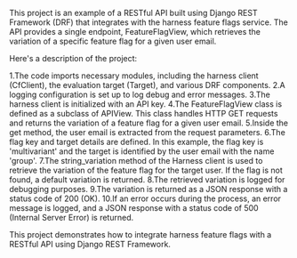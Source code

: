 This project is an example of a RESTful API built using Django REST Framework (DRF) that integrates with the harness feature flags service. The API provides a single endpoint, FeatureFlagView, which retrieves the variation of a specific feature flag for a given user email.

Here's a description of the project:

1.The code imports necessary modules, including the harness client (CfClient), the evaluation target (Target), and various DRF components.
2.A logging configuration is set up to log debug and error messages.
3.The harness client is initialized with an API key.
4.The FeatureFlagView class is defined as a subclass of APIView. This class handles HTTP GET requests and returns the variation of a feature flag for a given user email.
5.Inside the get method, the user email is extracted from the request parameters.
6.The flag key and target details are defined. In this example, the flag key is 'multivariant' and the target is identified by the user email with the name 'group'.
7.The string_variation method of the Harness client is used to retrieve the variation of the feature flag for the target user. If the flag is not found, a default variation is returned.
8.The retrieved variation is logged for debugging purposes.
9.The variation is returned as a JSON response with a status code of 200 (OK).
10.If an error occurs during the process, an error message is logged, and a JSON response with a status code of 500 (Internal Server Error) is returned.


This project demonstrates how to integrate harness feature flags with a RESTful API using Django REST Framework.
